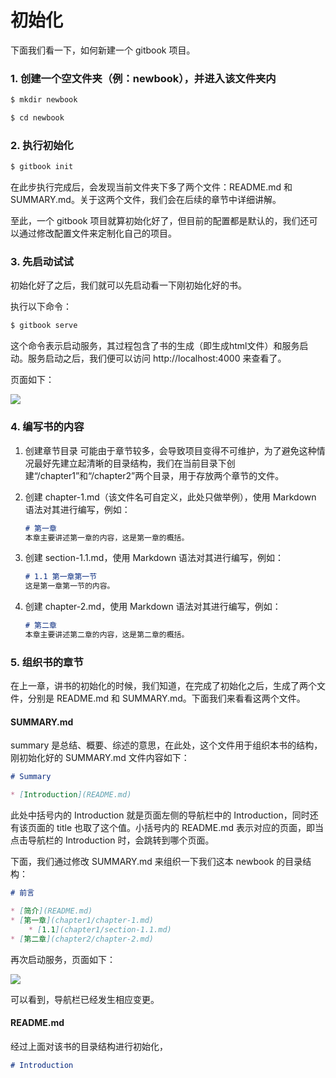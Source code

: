 # 初始化
下面我们看一下，如何新建一个 gitbook 项目。

### 1. 创建一个空文件夹（例：newbook），并进入该文件夹内
``` bash
$ mkdir newbook

$ cd newbook
```

### 2. 执行初始化
``` bash
$ gitbook init
```
在此步执行完成后，会发现当前文件夹下多了两个文件：README.md 和 SUMMARY.md。关于这两个文件，我们会在后续的章节中详细讲解。

至此，一个 gitbook 项目就算初始化好了，但目前的配置都是默认的，我们还可以通过修改配置文件来定制化自己的项目。

### 3. 先启动试试
初始化好了之后，我们就可以先启动看一下刚初始化好的书。

执行以下命令：
``` bash
$ gitbook serve
```
这个命令表示启动服务，其过程包含了书的生成（即生成html文件）和服务启动。服务启动之后，我们便可以访问 http://localhost:4000 来查看了。

页面如下：

![](http://img.zhaohaodong.com/gitbook-introduction/initialized-page.png)

### 4. 编写书的内容
1. 创建章节目录
可能由于章节较多，会导致项目变得不可维护，为了避免这种情况最好先建立起清晰的目录结构，我们在当前目录下创建“/chapter1”和“/chapter2”两个目录，用于存放两个章节的文件。

2. 创建 chapter-1.md（该文件名可自定义，此处只做举例），使用 Markdown 语法对其进行编写，例如：
    ``` markdown
    # 第一章
    本章主要讲述第一章的内容，这是第一章的概括。
    ```
3. 创建 section-1.1.md，使用 Markdown 语法对其进行编写，例如：
    ``` markdown
    # 1.1 第一章第一节
    这是第一章第一节的内容。
    ```
4. 创建 chapter-2.md，使用 Markdown 语法对其进行编写，例如：
    ``` markdown
    # 第二章
    本章主要讲述第二章的内容，这是第二章的概括。
    ```

### 5. 组织书的章节
在上一章，讲书的初始化的时候，我们知道，在完成了初始化之后，生成了两个文件，分别是 README.md 和 SUMMARY.md。下面我们来看看这两个文件。
#### SUMMARY.md
summary 是总结、概要、综述的意思，在此处，这个文件用于组织本书的结构，刚初始化好的 SUMMARY.md 文件内容如下：
``` markdown
# Summary

* [Introduction](README.md)
```
此处中括号内的 Introduction 就是页面左侧的导航栏中的 Introduction，同时还有该页面的 title 也取了这个值。小括号内的 README.md 表示对应的页面，即当点击导航栏的 Introduction 时，会跳转到哪个页面。

下面，我们通过修改 SUMMARY.md 来组织一下我们这本 newbook 的目录结构：
``` markdown
# 前言

* [简介](README.md)
* [第一章](chapter1/chapter-1.md)
    * [1.1](chapter1/section-1.1.md)
* [第二章](chapter2/chapter-2.md)
```

再次启动服务，页面如下：

![](http://img.zhaohaodong.com/gitbook-introduction/summary-page.png)

可以看到，导航栏已经发生相应变更。

#### README.md
经过上面对该书的目录结构进行初始化，
``` markdown
# Introduction
```








